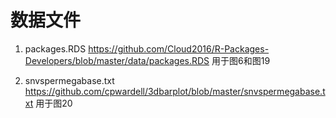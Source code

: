 # 数据文件

1. packages.RDS <https://github.com/Cloud2016/R-Packages-Developers/blob/master/data/packages.RDS> 用于图6和图19

2. snvspermegabase.txt <https://github.com/cpwardell/3dbarplot/blob/master/snvspermegabase.txt>  用于图20
